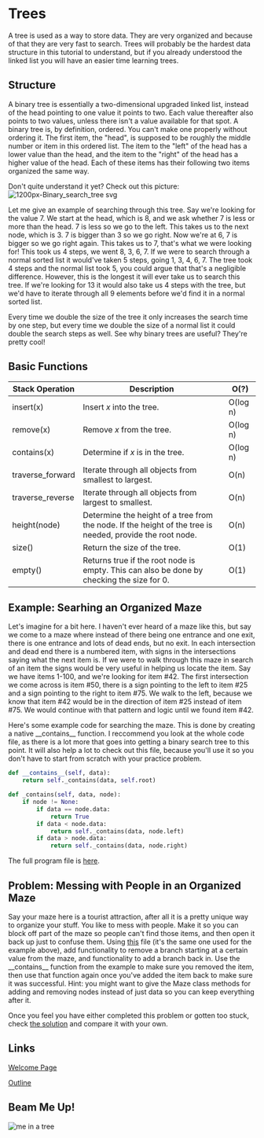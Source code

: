 # Trees
A tree is used as a way to store data. They are very organized and because of that they are very fast to search. Trees will probably be the hardest data structure in this tutorial to understand, but if you already understood the linked list you will have an easier time learning trees.

## Structure
A binary tree is essentially a two-dimensional upgraded linked list, instead of the head pointing to one value it points to two. Each value thereafter also points to two values, unless there isn't a value available for that spot. A binary tree is, by definition, ordered. You can't make one properly without ordering it. The first item, the "head", is supposed to be roughly the middle number or item in this ordered list. The item to the "left" of the head has a lower value than the head, and the item to the "right" of the head has a higher value of the head. Each of these items has their following two items organized the same way.

Don't quite understand it yet? Check out this picture:
![1200px-Binary_search_tree svg](https://user-images.githubusercontent.com/97632407/178615031-1070645a-68d6-46e3-9543-7463422526be.png)

Let me give an example of searching through this tree. Say we're looking for the value 7. We start at the head, which is 8, and we ask whether 7 is less or more than the head. 7 is less so we go to the left. This takes us to the next node, which is 3. 7 is bigger than 3 so we go right. Now we're at 6, 7 is bigger so we go right again. This takes us to 7, that's what we were looking for! This took us 4 steps, we went 8, 3, 6, 7. If we were to search through a normal sorted list it would've taken 5 steps, going 1, 3, 4, 6, 7. The tree took 4 steps and the normal list took 5, you could argue that that's a negligible difference. However, this is the longest it will ever take us to search this tree. If we're looking for 13 it would also take us 4 steps with the tree, but we'd have to iterate through all 9 elements before we'd find it in a normal sorted list.

Every time we double the size of the tree it only increases the search time by one step, but every time we double the size of a normal list it could double the search steps as well. See why binary trees are useful? They're pretty cool!

## Basic Functions
| Stack Operation | Description | O(?) |
| --- | --- | --- |
| insert(x) | Insert _x_ into the tree. | O(log n) |
| remove(x) | Remove _x_ from the tree. | O(log n) |
| contains(x) | Determine if _x_ is in the tree. | O(log n) |
| traverse_forward | Iterate through all objects from smallest to largest. | O(n) |
| traverse_reverse | Iterate through all objects from largest to smallest. | O(n) |
| height(node) | Determine the height of a tree from the node. If the height of the tree is needed, provide the root node. | O(n) |
| size() | Return the size of the tree. | O(1) |
| empty() | Returns true if the root node is empty. This can also be done by checking the size for 0. | O(1) |

## Example: Searhing an Organized Maze
Let's imagine for a bit here. I haven't ever heard of a maze like this, but say we come to a maze where instead of there being one entrance and one exit, there is one entrance and lots of dead ends, but no exit. In each intersection and dead end there is a numbered item, with signs in the intersections saying what the next item is. If we were to walk through this maze in search of an item the signs would be very useful in helping us locate the item. Say we have items 1-100, and we're looking for item #42. The first intersection we come across is item #50, there is a sign pointing to the left to item #25 and a sign pointing to the right to item #75. We walk to the left, because we know that item #42 would be in the direction of item #25 instead of item #75. We would continue with that pattern and logic until we found item #42.

Here's some example code for searching the maze. This is done by creating a native \_\_contains\_\_ function. I reccommend you look at the whole code file, as there is a lot more that goes into getting a binary search tree to this point. It will also help a lot to check out this file, because you'll use it so you don't have to start from scratch with your practice problem.
```python
def __contains__(self, data):
    return self._contains(data, self.root)

def _contains(self, data, node):
    if node != None:
        if data == node.data:
            return True
        if data < node.data:
            return self._contains(data, node.left)
        if data > node.data:
            return self._contains(data, node.right)
```

The full program file is [here](trees_example.py).

## Problem: Messing with People in an Organized Maze
Say your maze here is a tourist attraction, after all it is a pretty unique way to organize your stuff. You like to mess with people. Make it so you can block off part of the maze so people can't find those items, and then open it back up just to confuse them. Using [this](trees_example.py) file (it's the same one used for the example above), add functionality to remove a branch starting at a certain value from the maze, and functionality to add a branch back in. Use the \_\_contains\_\_ function from the example to make sure you removed the item, then use that function again once you've added the item back to make sure it was successful. Hint: you might want to give the Maze class methods for adding and removing nodes instead of just data so you can keep everything after it.

Once you feel you have either completed this problem or gotten too stuck, check [the solution](trees_problem_solution.py) and compare it with your own.

## Links
[Welcome Page](0-welcome.md)

[Outline](outline.md)

## Beam Me Up!
![me in a tree](https://user-images.githubusercontent.com/97632407/179285718-3fbd0c19-ef6b-41cd-ac45-c555362af961.jpg)
